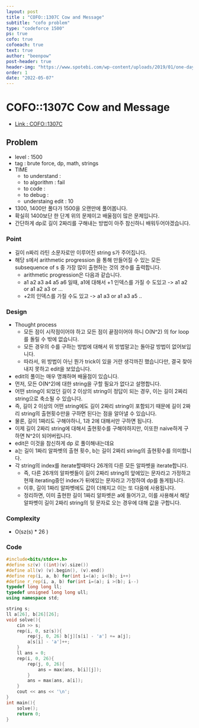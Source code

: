 ```yaml
---
layout: post
title : "COFO::1307C Cow and Message"
subtitle: "cofo problem"
type: "codeforce 1500"
ps: true
cofo: true
cofoeach: true
text: true
author: "beenpow"
post-header: true
header-img: "https://www.spotebi.com/wp-content/uploads/2019/01/one-day-day-one-workout-motivation-spotebi.jpg"
order: 1
date: "2022-05-07"
---
```

# COFO::1307C Cow and Message
- [Link : COFO::1307C](https://codeforces.com/problemset/problem/1307/C)


## Problem 

- level : 1500
- tag : brute force, dp, math, strings
- TIME
  - to understand    : 
  - to algorithm     : fail
  - to code          :
  - to debug         :
  - understaing edit : 10
- 1300, 1400만 풀다가 1500을 오랜만에 풀어봅니다.
- 확실히 1400보단 한 단계 위의 문제이고 배울점이 많은 문제입니다.
- 간단하게 dp로 길이 2짜리를 구해내는 방법이 아주 참신하니 배워두어야겠습니다.

### Point
- 길이 n짜리 라틴 소문자로만 이루어진 string s가 주어집니다.
- 해당 s에서 arithmetic progression 을 통해 만들어질 수 있는 모든 subsequence of s 중 가장 많이 출현하는 것의 갯수를 출력합니다.
  - arithmetic progression은 다음과 같습니다.
  - a1 a2 a3 a4 a5 a6 일때, a1에 대해서 +1 인덱스를 가질 수 도있고 -> a1 a2 or a1 a2 a3 or ...
  - +2의 인덱스를 가질 수도 있고 -> a1 a3 or a1 a3 a5 ..


### Design
- Thought process
  - 모든 점이 시작점이어야 하고 모든 점이 끝점이어야 하니 O(N^2) 의 for loop를 돌릴 수 밖에 없습니다.
  - 모든 경우의 수를 구하는 방법에 대해서 위 방법말고는 돌아갈 방법이 없어보입니다.
  - 따라서, 위 방법이 아닌 뭔가 trick이 있을 거란 생각까진 했습니다만, 결국 찾아내지 못하고 edit을 보았습니다.
- edit의 풀이는 매우 명쾌하며 배울점이 있습니다.
- 먼저, 모든 O(N^2)에 대한 string을 구할 필요가 없다고 설명합니다.
- 어떤 string이 되었던 길이 2 이상의 string이 정답이 되는 경우, 이는 길이 2짜리 string으로 축소될 수 있습니다.
- 즉, 길이 2 이상의 어떤 string에도 길이 2짜리 string이 포함되기 때문에 길이 2짜리 string의 출현횟수만을 구하면 된다는 점을 알아낼 수 있습니다.
- 물론, 길이 1짜리도 구해야하니, 1과 2에 대해서만 구하면 됩니다.
- 이제 길이 2짜리 string에 대해서 출현횟수를 구해야하지만, 이또한 naive하게 구하면 N^2이 되어버립니다.
- edit은 이것을 참신하게 dp 로 풀이해내는데요
- a는 길이 1짜리 알파벳의 출현 횟수, b는 길이 2짜리 string의 출현횟수를 의미합니다.
- 각 string의 index를 iterate할때마다 26개의 다른 모든 알파벳을 iterate합니다.
  - 즉, 다른 26개의 알파벳들이 길이 2짜리 string의 앞에있는 문자라고 가정하고 현재 iterating중인 index가 뒤에있는 문자라고 가정하여 dp를 돌게됩니다.
  - 이후, 길이 1짜리 알파벳에도 값이 더해지고 이는 또 다음에 사용됩니다.
  - 정리하면, 이미 출현한 길이 1짜리 알파벳은 a에 들어가고, 이를 사용해서 해당 알파벳이 길이 2짜리 string의 뒷 문자로 오는 경우에 대해 값을 구합니다.


### Complexity
- O(sz(s) * 26 )

### Code

```cpp
#include<bits/stdc++.h>
#define sz(v) ((int)(v).size())
#define all(v) (v).begin(), (v).end()
#define rep(i, a, b) for(int i=(a); i<(b); i++)
#define r_rep(i, a, b) for(int i=(a); i >(b); i--)
typedef long long ll;
typedef unsigned long long ull;
using namespace std;

string s;
ll a[26], b[26][26];
void solve(){
    cin >> s;
    rep(i, 0, sz(s)){
        rep(j, 0, 26) b[j][s[i] - 'a'] += a[j];
        a[s[i] - 'a']++;
    }
    ll ans = 0;
    rep(i, 0, 26){
        rep(j, 0, 26){
            ans = max(ans, b[i][j]);
        }
        ans = max(ans, a[i]);
    }
    cout << ans << '\n';
}
int main(){
    solve();
    return 0;
}

```
